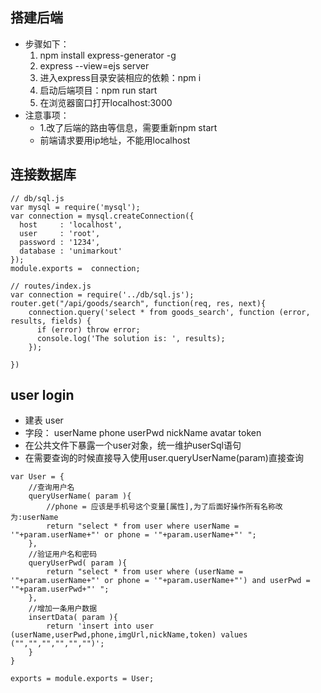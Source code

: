 ## 搭建后端
- 步骤如下：
	1. npm install express-generator -g
	2. express --view=ejs server
	3. 进入express目录安装相应的依赖：npm i
	4. 启动后端项目：npm run start
	5. 在浏览器窗口打开localhost:3000
- 注意事项：
	- 1.改了后端的路由等信息，需要重新npm start
	- 前端请求要用ip地址，不能用localhost

## 连接数据库
```
// db/sql.js
var mysql = require('mysql');
var connection = mysql.createConnection({
  host     : 'localhost',
  user     : 'root',
  password : '1234',
  database : 'unimarkout'
});
module.exports =  connection;

// routes/index.js
var connection = require('../db/sql.js');
router.get("/api/goods/search", function(req, res, next){
	connection.query('select * from goods_search', function (error, results, fields) {
	  if (error) throw error;
	  console.log('The solution is: ', results);
	});

})
```
## user login
- 建表 user
- 字段： userName phone userPwd nickName avatar token
- 在公共文件下暴露一个user对象，统一维护userSql语句
- 在需要查询的时候直接导入使用user.queryUserName(param)直接查询
```
var User = {
	//查询用户名
	queryUserName( param ){
		//phone = 应该是手机号这个变量[属性],为了后面好操作所有名称改为:userName
		return "select * from user where userName = '"+param.userName+"' or phone = '"+param.userName+"' ";
	},
	//验证用户名和密码
	queryUserPwd( param ){
		return "select * from user where (userName = '"+param.userName+"' or phone = '"+param.userName+"') and userPwd = '"+param.userPwd+"' ";
	},
	//增加一条用户数据
	insertData( param ){
		return 'insert into user (userName,userPwd,phone,imgUrl,nickName,token) values ("","","","","","")';
	}
}

exports = module.exports = User;
```
